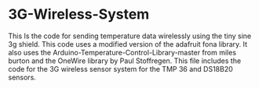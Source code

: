 # 3G-Wireless-System 
This Is the code for sending temperature data wirelessly using the tiny sine 3g shield. 
This code uses a modified version of the adafruit fona library. It also uses the Arduino-Temperature-Control-Library-master 
from miles burton and the OneWire library by Paul Stoffregen. This file includes the code for the 3G wireless sensor system for the 
TMP 36 and DS18B20 sensors.
